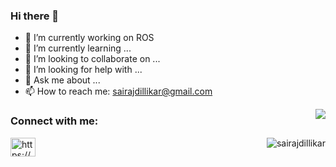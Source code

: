 ### Hi there 👋

- 🔭 I’m currently working on ROS
- 🌱 I’m currently learning ...
- 👯 I’m looking to collaborate on ...
- 🤔 I’m looking for help with ...
- 💬 Ask me about ...
- 📫 How to reach me: sairajdillikar@gmail.com

 <img align="right" src="https://github-readme-stats.vercel.app/api/top-langs/?username=sairajdillikar&theme=radical&layout=compact&size_weight=0.5&count_weight=0.5"/> </p>

<h3 align="left">Connect with me:</h3>
<p align="left">
<a href="https://linkedin.com/in/https://www.linkedin.com/in/sairaj-dillikar/" target="blank"><img align="center" src="https://raw.githubusercontent.com/rahuldkjain/github-profile-readme-generator/master/src/images/icons/Social/linked-in-alt.svg" alt="https://www.linkedin.com/in/sairaj-dillikar/" height="30" width="40" /></a> <img align="right" src="https://komarev.com/ghpvc/?username=sairajdillikar&label=Profile%20views&color=0e75b6&style=flat" alt="sairajdillikar" /> 
</p>
